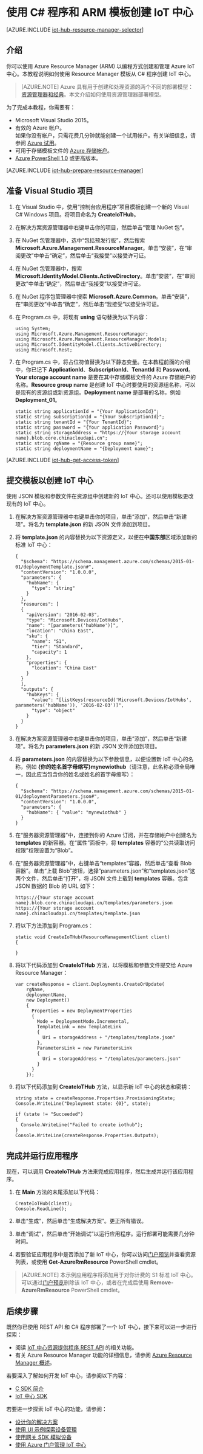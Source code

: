 <properties
	pageTitle="使用 ARM 模板和 C# 创建 IoT 中心 | Azure"
	description="遵照本教程开始使用 Resource Manager 模板和 C# 程序创建 IoT 中心。"
	services="iot-hub"
	documentationCenter=".net"
	authors="dominicbetts"
	manager="timlt"
	editor=""/>

<tags
     ms.service="iot-hub"
     ms.date="08/16/2016"
     wacn.date="10/10/2016"/>

# 使用 C# 程序和 ARM 模板创建 IoT 中心

[AZURE.INCLUDE [iot-hub-resource-manager-selector](../../includes/iot-hub-resource-manager-selector.md)]

## 介绍

你可以使用 Azure Resource Manager (ARM) 以编程方式创建和管理 Azure IoT 中心。本教程说明如何使用 Resource Manager 模板从 C# 程序创建 IoT 中心。

> [AZURE.NOTE] Azure 具有用于创建和处理资源的两个不同的部署模型：[资源管理器和经典](/documentation/articles/resource-manager-deployment-model/)。本文介绍如何使用资源管理器部署模型。

为了完成本教程，你需要有：

- Microsoft Visual Studio 2015。
- 有效的 Azure 帐户。<br/>如果你没有帐户，只需花费几分钟就能创建一个试用帐户。有关详细信息，请参阅 [Azure 试用][lnk-free-trial]。
- 可用于存储模板文件的 [Azure 存储帐户][lnk-storage-account]。
- [Azure PowerShell 1.0][lnk-powershell-install] 或更高版本。

[AZURE.INCLUDE [iot-hub-prepare-resource-manager](../../includes/iot-hub-prepare-resource-manager.md)]

## 准备 Visual Studio 项目

1. 在 Visual Studio 中，使用“控制台应用程序”项目模板创建一个新的 Visual C# Windows 项目。将项目命名为 **CreateIoTHub**。

2. 在解决方案资源管理器中右键单击你的项目，然后单击“管理 NuGet 包”。

3. 在 NuGet 包管理器中，选中“包括预发行版”，然后搜索 **Microsoft.Azure.Management.ResourceManager**。单击“安装”，在“审阅更改”中单击“确定”，然后单击“我接受”以接受许可证。

4. 在 NuGet 包管理器中，搜索 **Microsoft.IdentityModel.Clients.ActiveDirectory**。单击“安装”，在“审阅更改”中单击“确定”，然后单击“我接受”以接受许可证。

5. 在 NuGet 程序包管理器中搜索 **Microsoft.Azure.Common**。单击“安装”，在“审阅更改”中单击“确定”，然后单击“我接受”以接受许可证。

6. 在 Program.cs 中，将现有 **using** 语句替换为以下内容：

    ```
    using System;
    using Microsoft.Azure.Management.ResourceManager;
    using Microsoft.Azure.Management.ResourceManager.Models;
    using Microsoft.IdentityModel.Clients.ActiveDirectory;
    using Microsoft.Rest;
    ```
    
7. 在 Program.cs 中，将占位符值替换为以下静态变量。在本教程前面的介绍中，你已记下 **ApplicationId**、**SubscriptionId**、**TenantId** 和 **Password**。**Your storage account name** 是要在其中存储模板文件的 Azure 存储帐户的名称。**Resource group name** 是创建 IoT 中心时要使用的资源组名称，可以是现有的资源组或新资源组。**Deployment name** 是部署的名称，例如 **Deployment\_01**。

    ```
    static string applicationId = "{Your ApplicationId}";
    static string subscriptionId = "{Your SubscriptionId}";
    static string tenantId = "{Your TenantId}";
    static string password = "{Your application Password}";
    static string storageAddress = "https://{Your storage account name}.blob.core.chinacloudapi.cn";
    static string rgName = "{Resource group name}";
    static string deploymentName = "{Deployment name}";
    ```

[AZURE.INCLUDE [iot-hub-get-access-token](../../includes/iot-hub-get-access-token.md)]

## 提交模板以创建 IoT 中心

使用 JSON 模板和参数文件在资源组中创建新的 IoT 中心。还可以使用模板更改现有的 IoT 中心。

1. 在解决方案资源管理器中右键单击你的项目，单击“添加”，然后单击“新建项”。将名为 **template.json** 的新 JSON 文件添加到项目。

2. 将 **template.json** 的内容替换为以下资源定义，以便在**中国东部**区域添加新的标准 IoT 中心：

    ```
    {
      "$schema": "https://schema.management.azure.com/schemas/2015-01-01/deploymentTemplate.json#",
      "contentVersion": "1.0.0.0",
      "parameters": {
        "hubName": {
          "type": "string"
        }
      },
      "resources": [
      {
        "apiVersion": "2016-02-03",
        "type": "Microsoft.Devices/IotHubs",
        "name": "[parameters('hubName')]",
        "location": "China East",
        "sku": {
          "name": "S1",
          "tier": "Standard",
          "capacity": 1
        },
        "properties": {
          "location": "China East"
        }
      }
      ],
      "outputs": {
        "hubKeys": {
          "value": "[listKeys(resourceId('Microsoft.Devices/IotHubs', parameters('hubName')), '2016-02-03')]",
          "type": "object"
        }
      }
    }
    ```

3. 在解决方案资源管理器中右键单击你的项目，单击“添加”，然后单击“新建项”。将名为 **parameters.json** 的新 JSON 文件添加到项目。

4. 将 **parameters.json** 的内容替换为以下参数信息，以便设置新 IoT 中心的名称，例如 **{你的姓名首字母缩写}mynewiothub**（请注意，此名称必须全局唯一，因此应当包含你的姓名或姓名的首字母缩写）：

    ```
    {
      "$schema": "https://schema.management.azure.com/schemas/2015-01-01/deploymentParameters.json#",
      "contentVersion": "1.0.0.0",
      "parameters": {
        "hubName": { "value": "mynewiothub" }
      }
    }
    ```

5. 在“服务器资源管理器”中，连接到你的 Azure 订阅，并在存储帐户中创建名为 **templates** 的新容器。在“属性”面板中，将 **templates** 容器的“公共读取访问权限”权限设置为“Blob”。

6. 在“服务器资源管理器”中，右键单击“templates”容器，然后单击“查看 Blob 容器”。单击“上载 Blob”按钮，选择“parameters.json”和“templates.json”这两个文件，然后单击“打开”，将 JSON 文件上载到 **templates** 容器。包含 JSON 数据的 Blob 的 URL 如下：

    ```
    https://{Your storage account name}.blob.core.chinacloudapi.cn/templates/parameters.json
    https://{Your storage account name}.chinacloudapi.cn/templates/template.json
    ```

7. 将以下方法添加到 Program.cs：
    
    ```
    static void CreateIoTHub(ResourceManagementClient client)
    {
        
    }
    ```

5. 将以下代码添加到 **CreateIoTHub** 方法，以将模板和参数文件提交给 Azure Resource Manager：

    ```
    var createResponse = client.Deployments.CreateOrUpdate(
        rgName,
        deploymentName,
        new Deployment()
        {
          Properties = new DeploymentProperties
          {
            Mode = DeploymentMode.Incremental,
            TemplateLink = new TemplateLink
            {
              Uri = storageAddress + "/templates/template.json"
            },
            ParametersLink = new ParametersLink
            {
              Uri = storageAddress + "/templates/parameters.json"
            }
          }
        });
    ```

6. 将以下代码添加到 **CreateIoTHub** 方法，以显示新 IoT 中心的状态和密钥：

    ```
    string state = createResponse.Properties.ProvisioningState;
    Console.WriteLine("Deployment state: {0}", state);

    if (state != "Succeeded")
    {
      Console.WriteLine("Failed to create iothub");
    }
    Console.WriteLine(createResponse.Properties.Outputs);
    ```

## 完成并运行应用程序

现在，可以调用 **CreateIoTHub** 方法来完成应用程序，然后生成并运行该应用程序。

1. 在 **Main** 方法的末尾添加以下代码：

    ```
    CreateIoTHub(client);
    Console.ReadLine();
    ```
    
2. 单击“生成”，然后单击“生成解决方案”。更正所有错误。

3. 单击“调试”，然后单击“开始调试”以运行应用程序。运行部署可能需要几分钟时间。

4. 若要验证应用程序中是否添加了新 IoT 中心，你可以访问[门户预览][lnk-azure-portal]并查看资源列表，或使用 **Get-AzureRmResource** PowerShell cmdlet。

> [AZURE.NOTE] 本示例应用程序将添加用于对你计费的 S1 标准 IoT 中心。可以通过[门户预览][lnk-azure-portal]删除该 IoT 中心，或者在完成后使用 **Remove-AzureRmResource** PowerShell cmdlet。

## 后续步骤

既然你已使用 REST API 和 C# 程序部署了一个 IoT 中心，接下来可以进一步进行探索：

- 阅读 [IoT 中心资源提供程序 REST API][lnk-rest-api] 的相关功能。
- 有关 Azure Resource Manager 功能的详细信息，请参阅 [Azure Resource Manager 概述][lnk-azure-rm-overview]。

若要深入了解如何开发 IoT 中心，请参阅以下内容：

- [C SDK 简介][lnk-c-sdk]
- [IoT 中心 SDK][lnk-sdks]

若要进一步探索 IoT 中心的功能，请参阅：

- [设计你的解决方案][lnk-design]
- [使用 UI 示例探索设备管理][lnk-dmui]
- [使用网关 SDK 模拟设备][lnk-gateway]
- [使用 Azure 门户管理 IoT 中心][lnk-portal]

<!-- Links -->
[lnk-free-trial]: /pricing/1rmb-trial/
[lnk-azure-portal]: https://manage.windowsazure.cn
[lnk-powershell-install]: /documentation/articles/powershell-install-configure/
[lnk-rest-api]: https://msdn.microsoft.com/zh-cn/library/mt589014.aspx
[lnk-azure-rm-overview]: /documentation/articles/resource-group-overview/
[lnk-storage-account]: /documentation/articles/storage-create-storage-account
[lnk-c-sdk]: /documentation/articles/iot-hub-device-sdk-c-intro/
[lnk-sdks]: /documentation/articles/iot-hub-sdks-summary/
[lnk-design]: /documentation/articles/iot-hub-guidance/
[lnk-dmui]: /documentation/articles/iot-hub-device-management-ui-sample/
[lnk-gateway]: /documentation/articles/iot-hub-linux-gateway-sdk-simulated-device/
[lnk-portal]: /documentation/articles/iot-hub-manage-through-portal/

<!---HONumber=Mooncake_0307_2016-->